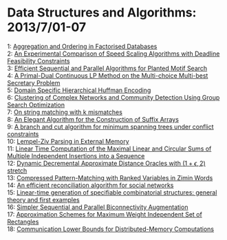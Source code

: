 # Data Structures and Algorithms: 2013/7/01-07  
1: [Aggregation and Ordering in Factorised Databases](https://doi.org/10.48550/arXiv.1307.0441)  
2: [An Experimental Comparison of Speed Scaling Algorithms with Deadline  Feasibility Constraints](https://doi.org/10.48550/arXiv.1307.0531)  
3: [Efficient Sequential and Parallel Algorithms for Planted Motif Search](https://doi.org/10.48550/arXiv.1307.0571)  
4: [A Primal-Dual Continuous LP Method on the Multi-choice Multi-best  Secretary Problem](https://doi.org/10.48550/arXiv.1307.0624)  
5: [Domain Specific Hierarchical Huffman Encoding](https://doi.org/10.48550/arXiv.1307.0920)  
6: [Clustering of Complex Networks and Community Detection Using Group  Search Optimization](https://doi.org/10.48550/arXiv.1307.1372)  
7: [On string matching with k mismatches](https://doi.org/10.48550/arXiv.1307.1406)  
8: [An Elegant Algorithm for the Construction of Suffix Arrays](https://doi.org/10.48550/arXiv.1307.1417)  
9: [A branch and cut algorithm for minimum spanning trees under conflict  constraints](https://doi.org/10.48550/arXiv.1307.1424)  
10: [Lempel-Ziv Parsing in External Memory](https://doi.org/10.48550/arXiv.1307.1428)  
11: [Linear Time Computation of the Maximal Linear and Circular Sums of  Multiple Independent Insertions into a Sequence](https://doi.org/10.48550/arXiv.1307.1447)  
12: [Dynamic Decremental Approximate Distance Oracles with $(1+\epsilon, 2)$  stretch](https://doi.org/10.48550/arXiv.1307.1516)  
13: [Compressed Pattern-Matching with Ranked Variables in Zimin Words](https://doi.org/10.48550/arXiv.1307.1560)  
14: [An efficient reconciliation algorithm for social networks](https://doi.org/10.48550/arXiv.1307.1690)  
15: [Linear-time generation of specifiable combinatorial structures: general  theory and first examples](https://doi.org/10.48550/arXiv.1307.1728)  
16: [Simpler Sequential and Parallel Biconnectivity Augmentation](https://doi.org/10.48550/arXiv.1307.1772)  
17: [Approximation Schemes for Maximum Weight Independent Set of Rectangles](https://doi.org/10.48550/arXiv.1307.1774)  
18: [Communication Lower Bounds for Distributed-Memory Computations](https://doi.org/10.48550/arXiv.1307.1805)  